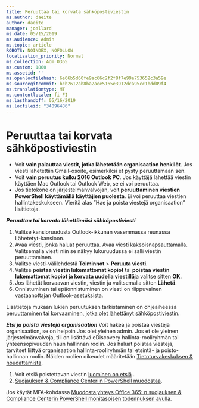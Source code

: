 ```yaml
---
title: Peruuttaa tai korvata sähköpostiviestin
ms.author: daeite
author: daeite
manager: joallard
ms.date: 05/15/2019
ms.audience: Admin
ms.topic: article
ROBOTS: NOINDEX, NOFOLLOW
localization_priority: Normal
ms.collection: Adm_O365
ms.custom: 1860
ms.assetid: ''
ms.openlocfilehash: 6e66b5d60fe9ac66c2f2f8f7e99e753652c3a59e
ms.sourcegitcommit: bcb2612ab8ba2aee5165e3912dca95cc1bdd09f4
ms.translationtype: MT
ms.contentlocale: fi-FI
ms.lasthandoff: 05/16/2019
ms.locfileid: "34096486"
---
```

# <a name="recall-or-replace-an-email-message"></a>Peruuttaa tai korvata sähköpostiviestin

- Voit **vain palauttaa viestit, jotka lähetetään organisaation henkilöt**. Jos viesti lähetettiin Gmail-osoite, esimerkiksi et pysty peruuttamaan sen.
- Voit **vain peruutus kulku 2016 Outlook PC**. Jos käyttäjä lähettää viestin käyttäen Mac Outlook tai Outlook Web, se ei voi peruuttaa.
- Jos tietokone on järjestelmänvalvojan, voit **peruuttaminen viestien PowerShell käyttämällä käyttäjien puolesta**. Ei voi peruuttaa viestien hallintakeskukseen. Vieritä alas ”Hae ja poista viestejä organisaation” lisätietoja.

***Peruuttaa tai korvata lähettämäsi sähköpostiviesti***
1. Valitse kansioruudusta Outlook-ikkunan vasemmassa reunassa Lähetetyt-kansioon.
2. Avaa viesti, jonka haluat peruuttaa. Avaa viesti kaksoisnapsauttamalla. Valitsemalla viesti niin se näkyy lukuruudussa ei salli viestin peruuttaminen.
3. Valitse viesti-välilehdestä **Toiminnot** > **Peruuta viesti**.
4. Valitse **poistaa viestin lukemattomat kopiot** tai **poistaa viestin lukemattomat kopiot ja korvata uudella viestillä**ja valitse sitten **OK**.
5. Jos lähetät korvaavan viestin, viestin ja valitsemalla sitten **Lähetä**.
6. Onnistuminen tai epäonnistuminen on viesti on riippuvainen vastaanottajan Outlook-asetuksista. 

Lisätietoja mukaan lukien peruutuksen tarkistaminen on ohjeaiheessa [peruuttaminen tai korvaaminen, jotka olet lähettänyt sähköpostiviestin](https://support.office.com/article/35027f88-d655-4554-b4f8-6c0729a723a0).

***Etsi ja poista viestejä organisaation*** Voit hakea ja poistaa viestejä organisaation, se on helpoin Jos olet yleinen admin. Jos et ole yleinen järjestelmänvalvoja, tili on lisättävä eDiscovery hallinta-rooliryhmän tai yhteensopivuuden haun hallinnan roolin. Jos haluat poistaa viestejä, tarvitset liittyä organisaation hallinta-rooliryhmän tai etsintä- ja poisto-hallinnan roolin. Näiden roolien oikeudet määritetään [Tietoturvakeskuksen & noudattamista](https://protection.office.com/).

1. Voit etsiä poistettavan viestin [luominen on etsiä](https://docs.microsoft.com/en-us/office365/securitycompliance/content-search) .
2. [Suojauksen & Compliance Centeriin PowerShell muodostaa](https://docs.microsoft.com/en-us/powershell/exchange/office-365-scc/connect-to-scc-powershell/connect-to-scc-powershell?view=exchange-ps). 

Jos käytät MFA-kohdassa [Muodosta yhteys Office 365: n suojauksen & Compliance Centerin PowerShell monitasoisen todennuksen avulla](https://docs.microsoft.com/en-us/powershell/exchange/office-365-scc/connect-to-scc-powershell/mfa-connect-to-scc-powershell?view=exchange-ps). 